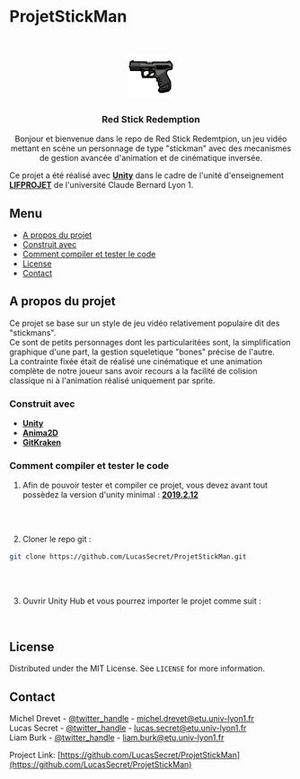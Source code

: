 # ProjetStickMan



<!-- PROJECT LOGO -->
<br />
<p align="center">
  <a href="https://github.com/LucasSecret/ProjetStickMan">
    <img src="RedStick%20Redemption/Assets/Sprite/5dd916b8dc81a.png" alt="Logo" width="80" height="80">
  </a>

  <h3 align="center">Red Stick Redemption</h3>

  <p align="center">
    Bonjour et bienvenue dans le repo de Red Stick Redemtpion, un jeu vidéo mettant en scène un personnage de type "stickman" avec des mecanismes de gestion avancée d'animation et de cinématique inversée.
   <br />
  
  
  
  
  Ce projet a été réalisé avec <a href="https://unity.com/fr"><strong>Unity</strong></a> dans le cadre de l'unité d'enseignement <a href="http://perso.univ-lyon1.fr/fabien.rico/site/projet:start"><strong>LIFPROJET</strong></a> de l'université Claude Bernard Lyon 1.
  </p>
</p>



<!-- TABLE OF CONTENTS -->
##  Menu

* [A propos du projet](#a-propos-du-projet)
* [Construit avec](#construit-avec)
* [Comment compiler et tester le code](#comment-compiler-et-tester-le-code)
* [License](#license)
* [Contact](#contact)

<!-- ABOUT THE PROJECT -->
## A propos du projet

Ce projet se base sur un style de jeu vidéo relativement populaire dit des "stickmans".
<br />
Ce sont de petits personnages dont les particularitées sont, la simplification graphique d'une part, la gestion squeletique "bones" précise de l'autre.
<br />
La contrainte fixée était de réalisé une cinématique et une animation complète de notre joueur sans avoir recours a la facilité de colision classique ni à l'animation réalisé uniquement par sprite.
<br />



### Construit avec

* <a href="https://unity3d.com/get-unity/download"><strong>Unity</strong></a>
* <a href="https://assetstore.unity.com/packages/essentials/unity-anima2d-79840"><strong>Anima2D</strong></a>
* <a href="https://www.gitkraken.com/"><strong>GitKraken</strong></a>



### Comment compiler et tester le code

1. Afin de pouvoir tester et compiler ce projet, vous devez avant tout possèdez la version d'unity minimal : <a href="https://unity3d.com/get-unity/download"><strong>2019.2.12</strong></a>
<br />
<br />

2. Cloner le repo git :
```bash
git clone https://github.com/LucasSecret/ProjetStickMan.git
```
<br />
<br />

3. Ouvrir Unity Hub et vous pourrez importer le projet comme suit :
<br />

<!-- LICENSE -->
## License

Distributed under the MIT License. See `LICENSE` for more information.



<!-- CONTACT -->
## Contact

Michel Drevet - [@twitter_handle](https://twitter.com/twitter_handle) - michel.drevet@etu.univ-lyon1.fr
<br />
Lucas Secret - [@twitter_handle](https://twitter.com/twitter_handle) - lucas.secret@etu.univ-lyon1.fr
<br />
Liam Burk - [@twitter_handle](https://twitter.com/twitter_handle) - liam.burk@etu.univ-lyon1.fr

Project Link: [https://github.com/LucasSecret/ProjetStickMan](https://github.com/LucasSecret/ProjetStickMan)



<!-- MARKDOWN LINKS & IMAGES -->
<!-- https://www.markdownguide.org/basic-syntax/#reference-style-links -->
[contributors-shield]: https://img.shields.io/github/contributors/othneildrew/Best-README-Template.svg?style=flat-square
[contributors-url]: https://github.com/othneildrew/Best-README-Template/graphs/contributors
[forks-shield]: https://img.shields.io/github/forks/othneildrew/Best-README-Template.svg?style=flat-square
[forks-url]: https://github.com/othneildrew/Best-README-Template/network/members
[stars-shield]: https://img.shields.io/github/stars/othneildrew/Best-README-Template.svg?style=flat-square
[stars-url]: https://github.com/othneildrew/Best-README-Template/stargazers
[issues-shield]: https://img.shields.io/github/issues/othneildrew/Best-README-Template.svg?style=flat-square
[issues-url]: https://github.com/othneildrew/Best-README-Template/issues
[license-shield]: https://img.shields.io/github/license/othneildrew/Best-README-Template.svg?style=flat-square
[license-url]: https://github.com/othneildrew/Best-README-Template/blob/master/LICENSE.txt
[linkedin-shield]: https://img.shields.io/badge/-LinkedIn-black.svg?style=flat-square&logo=linkedin&colorB=555
[linkedin-url]: https://linkedin.com/in/othneildrew
[product-screenshot]: images/screenshot.png
